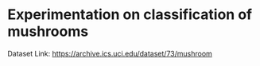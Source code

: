 # Experimentation on classification of mushrooms

Dataset Link: https://archive.ics.uci.edu/dataset/73/mushroom
